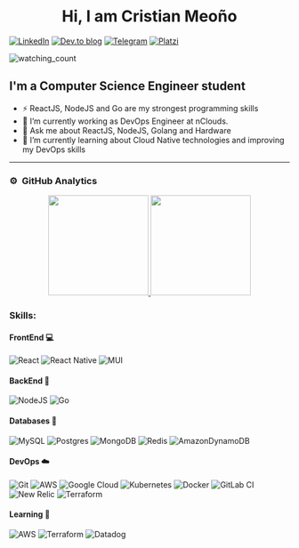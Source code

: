 ### <h1 align="center">Hi, I am Cristian Meoño </h1>

[![LinkedIn](https://img.shields.io/badge/linkedin-%230077B5.svg?style=for-the-badge&logo=linkedin&logoColor=white)](https://www.linkedin.com/in/cristianfrancisco85/)
[![Dev.to blog](https://img.shields.io/badge/dev.to-0A0A0A?style=for-the-badge&logo=dev.to&logoColor=white)](https://dev.to/cristianfrancisco85)
[![Telegram](https://img.shields.io/badge/Telegram-2CA5E0?style=for-the-badge&logo=telegram&logoColor=white)](https://t.me/cristianfrancisco85)
[![Platzi](https://img.shields.io/static/v1?style=for-the-badge&message=Platzi&color=222222&logo=Platzi&logoColor=98CA3F&label=)](https://platzi.com/p/cristianfrancisco85/)

<img src="https://komarev.com/ghpvc/?username=CristianFrancisco85&color=blue" alt="watching_count" />

## I'm a Computer Science Engineer student
- ⚡ ReactJS, NodeJS and Go are my strongest programming skills
- 🔭 I’m currently working as DevOps Engineer at nClouds. 
- 💬 Ask me about ReactJS, NodeJS, Golang and Hardware
- 🌱 I’m currently learning about Cloud Native technologies and improving my DevOps skills
---

### ⚙️ &nbsp;GitHub Analytics

<p align="center">
<a href="https://github.com/CristianFrancisco85">
  <img height="180em" src="https://github-readme-stats-eight-theta.vercel.app/api/top-langs/?username=CristianFrancisco85&layout=compact&langs_count=8&theme=react"/>
  <img height="180em" src="https://github-readme-stats-eight-theta.vercel.app/api?username=CristianFrancisco85&show_icons=true&theme=react&include_all_commits=true&count_private=true"/>
</a>
</p>

### Skills:

#### FrontEnd 💻
![React](https://img.shields.io/badge/react-%2320232a.svg?style=for-the-badge&logo=react&logoColor=%2361DAFB)
![React Native](https://img.shields.io/badge/react_native-%2320232a.svg?style=for-the-badge&logo=react&logoColor=%2361DAFB)
![MUI](https://img.shields.io/badge/MUI-%230081CB.svg?style=for-the-badge&logo=mui&logoColor=white)

#### BackEnd 🔧
![NodeJS](https://img.shields.io/badge/node.js-6DA55F?style=for-the-badge&logo=node.js&logoColor=white)
![Go](https://img.shields.io/badge/go-%2300ADD8.svg?style=for-the-badge&logo=go&logoColor=white)

#### Databases 💾
![MySQL](https://img.shields.io/badge/mysql-%2300f.svg?style=for-the-badge&logo=mysql&logoColor=white&color=black)
![Postgres](https://img.shields.io/badge/postgres-%23316192.svg?style=for-the-badge&logo=postgresql&logoColor=white)
![MongoDB](https://img.shields.io/badge/MongoDB-%234ea94b.svg?style=for-the-badge&logo=mongodb&logoColor=white)
![Redis](https://img.shields.io/badge/redis-%23DD0031.svg?style=for-the-badge&logo=redis&logoColor=white)
![AmazonDynamoDB](https://img.shields.io/badge/Amazon%20DynamoDB-4053D6?style=for-the-badge&logo=Amazon%20DynamoDB&logoColor=white)

#### DevOps ☁️
![Git](https://img.shields.io/badge/git-%23F05033.svg?style=for-the-badge&logo=git&logoColor=white)
![AWS](https://img.shields.io/badge/AWS-%23FF9900.svg?style=for-the-badge&logo=amazon-aws&logoColor=white)
![Google Cloud](https://img.shields.io/badge/GoogleCloud-%234285F4.svg?style=for-the-badge&logo=google-cloud&logoColor=white)
![Kubernetes](https://img.shields.io/badge/kubernetes-%23326ce5.svg?style=for-the-badge&logo=kubernetes&logoColor=white)
![Docker](https://img.shields.io/badge/docker-%230db7ed.svg?style=for-the-badge&logo=docker&logoColor=white)
![GitLab CI](https://img.shields.io/badge/gitlab%20ci-%23181717.svg?style=for-the-badge&logo=gitlab&logoColor=white)
![New Relic](https://img.shields.io/static/v1?style=for-the-badge&message=New+Relic&color=008C99&logo=New+Relic&logoColor=FFFFFF&label=)
![Terraform](https://img.shields.io/badge/terraform-%235835CC.svg?style=for-the-badge&logo=terraform&logoColor=white)

#### Learning 👀

![AWS](https://img.shields.io/badge/AWS-%23FF9900.svg?style=for-the-badge&logo=amazon-aws&logoColor=white)
![Terraform](https://img.shields.io/badge/terraform-%235835CC.svg?style=for-the-badge&logo=terraform&logoColor=white)
![Datadog](https://img.shields.io/badge/datadog-%23632CA6.svg?style=for-the-badge&logo=datadog&logoColor=white)

<!--
**CristianFrancisco85/CristianFrancisco85** is a ✨ _special_ ✨ repository because its `README.md` (this file) appears on your GitHub profile.

Here are some ideas to get you started:

- 🔭 I’m currently working on ...
- 🌱 I’m currently learning ...
- 👯 I’m looking to collaborate on ...
- 🤔 I’m looking for help with ...
- 💬 Ask me about ...
- 📫 How to reach me: ...
- 😄 Pronouns: ...
- ⚡ Fun fact: ...
-->
